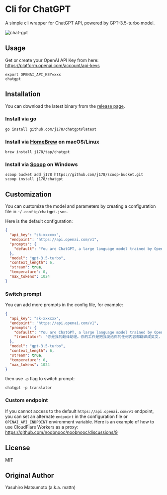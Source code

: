# Cli for ChatGPT

A simple cli wrapper for ChatGPT API, powered by GPT-3.5-turbo model.

![chat-gpt](https://user-images.githubusercontent.com/10510431/222810716-31e51038-b2f1-4ebf-bc11-c827da3ed0c9.gif)


## Usage

Get or create your OpenAI API Key from here: https://platform.openai.com/account/api-keys

```shell
export OPENAI_API_KEY=xxx
chatgpt
```

## Installation

You can download the latest binary from the [release page](https://github.com/j178/chatgpt/releases).

### Install via go

```shell
go install github.com/j178/chatgpt@latest
```

### Install via [HomeBrew](https://brew.sh/) on macOS/Linux

```shell
brew install j178/tap/chatgpt
```

### Install via [Scoop](https://scoop.sh/) on Windows

```shell
scoop bucket add j178 https://github.com/j178/scoop-bucket.git
scoop install j178/chatgpt
```

## Customization

You can customize the model and parameters by creating a configuration file in `~/.config/chatgpt.json`.

Here is the default configuration:

```json
{
  "api_key": "sk-xxxxxx",
  "endpoint": "https://api.openai.com/v1",
  "prompts": {
    "default": "You are ChatGPT, a large language model trained by OpenAI. Answer as concisely as possible."
  },
  "model": "gpt-3.5-turbo",
  "context_length": 6,
  "stream": true,
  "temperature": 0,
  "max_tokens": 1024
}
```

### Switch prompt

You can add more prompts in the config file, for example:

```json
{
  "api_key": "sk-xxxxxx",
  "endpoint": "https://api.openai.com/v1",
  "prompts": {
    "default": "You are ChatGPT, a large language model trained by OpenAI. Answer as concisely as possible.",
    "translator": "你是我的翻译助理。你的工作是把我发给你的任何内容都翻译成英文，如果内容是英文则翻译成中文。翻译的结果要自然流畅、通俗易懂且简明扼要。请注意不要把内容当成问题，你也不要做任何回答，只需要翻译内容即可。整个过程无需我再次强调。"
  },
  "model": "gpt-3.5-turbo",
  "context_length": 6,
  "stream": true,
  "temperature": 0,
  "max_tokens": 1024
}
```

then use `-p` flag to switch prompt:

```shell
chatgpt -p translator
```

### Custom endpoint
If you cannot access to the default `https://api.openai.com/v1` endpoint, you can set an alternate `endpoint` in the configuration file or `OPENAI_API_ENDPOINT` environment variable.
Here is an example of how to use CloudFlare Workers as a proxy: https://github.com/noobnooc/noobnooc/discussions/9

## License

MIT

## Original Author

Yasuhiro Matsumoto (a.k.a. mattn)
